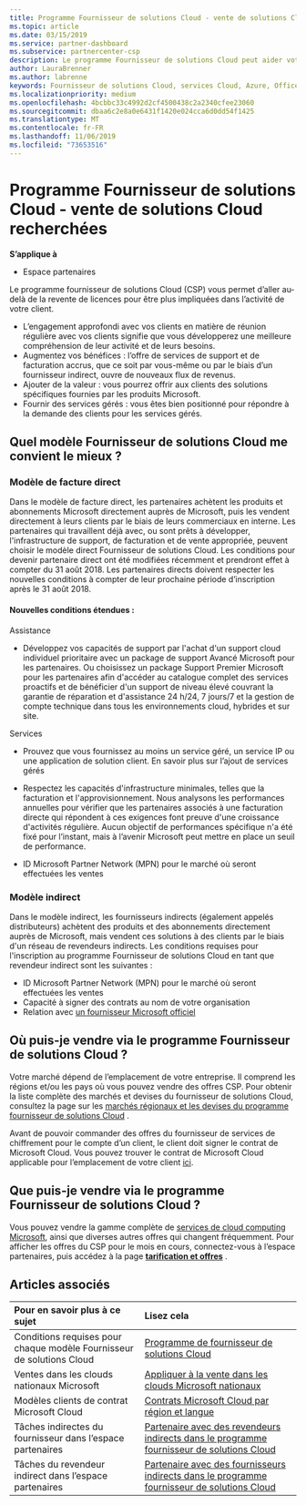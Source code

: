 ```yaml
---
title: Programme Fournisseur de solutions Cloud - vente de solutions Cloud recherchées | Espace partenaires
ms.topic: article
ms.date: 03/15/2019
ms.service: partner-dashboard
ms.subservice: partnercenter-csp
description: Le programme Fournisseur de solutions Cloud peut aider votre entreprise à croître avec de nouveaux clients et de nouvelles compétences.
author: LauraBrenner
ms.author: labrenne
keywords: Fournisseur de solutions Cloud, services Cloud, Azure, Office 365, Dynamics, partenaire fournisseur de solutions Cloud, vente par fournisseur de solutions Cloud, partenaire direct, partenaire fournisseur de solutions Cloud direct, revendeur fournisseur de solutions Cloud indirect, fournisseur de solutions Cloud direct, fournisseur de solutions Cloud indirect, modèle direct, modèle indirect, revendeur indirect, fournisseur indirect, fournisseur, distributeur, programme fournisseur de solutions cloud
ms.localizationpriority: medium
ms.openlocfilehash: 4bcbbc33c4992d2cf4500438c2a2340cfee23060
ms.sourcegitcommit: dbaa6c2e8a0e6431f1420e024cca6d0dd54f1425
ms.translationtype: MT
ms.contentlocale: fr-FR
ms.lasthandoff: 11/06/2019
ms.locfileid: "73653516"
---
```

# <a name="cloud-solution-provider-program---selling-in-demand-cloud-solutions"></a>Programme Fournisseur de solutions Cloud - vente de solutions Cloud recherchées 

**S’applique à**

-  Espace partenaires

Le programme fournisseur de solutions Cloud (CSP) vous permet d’aller au-delà de la revente de licences pour être plus impliquées dans l’activité de votre client.
 
- L’engagement approfondi avec vos clients en matière de réunion régulière avec vos clients signifie que vous développerez une meilleure compréhension de leur activité et de leurs besoins.
- Augmentez vos bénéfices : l’offre de services de support et de facturation accrus, que ce soit par vous-même ou par le biais d’un fournisseur indirect, ouvre de nouveaux flux de revenus.  
- Ajouter de la valeur : vous pourrez offrir aux clients des solutions spécifiques fournies par les produits Microsoft.
- Fournir des services gérés : vous êtes bien positionné pour répondre à la demande des clients pour les services gérés. 

## <a name="which-csp-model-is-best-for-me"></a>Quel modèle Fournisseur de solutions Cloud me convient le mieux ?

### <a name="direct-bill-model"></a>Modèle de facture direct

 Dans le modèle de facture direct, les partenaires achètent les produits et abonnements Microsoft directement auprès de Microsoft, puis les vendent directement à leurs clients par le biais de leurs commerciaux en interne. Les partenaires qui travaillent déjà avec, ou sont prêts à développer, l'infrastructure de support, de facturation et de vente appropriée, peuvent choisir le modèle direct Fournisseur de solutions Cloud. Les conditions pour devenir partenaire direct ont été modifiées récemment et prendront effet à compter du 31 août 2018. Les partenaires directs doivent respecter les nouvelles conditions à compter de leur prochaine période d’inscription après le 31 août 2018.


#### <a name="new-expanded-requirements"></a>Nouvelles conditions étendues :

Assistance
- Développez vos capacités de support par l'achat d'un support cloud individuel prioritaire avec un package de support Avancé Microsoft pour les partenaires. Ou choisissez un package Support Premier Microsoft pour les partenaires afin d'accéder au catalogue complet des services proactifs et de bénéficier d'un support de niveau élevé couvrant la garantie de réparation et d'assistance 24 h/24, 7 jours/7 et la gestion de compte technique dans tous les environnements cloud, hybrides et sur site. 

Services

- Prouvez que vous fournissez au moins un service géré, un service IP ou une application de solution client. En savoir plus sur l’ajout de services gérés

- Respectez les capacités d'infrastructure minimales, telles que la facturation et l'approvisionnement.
Nous analysons les performances annuelles pour vérifier que les partenaires associés à une facturation directe qui répondent à ces exigences font preuve d'une croissance d'activités régulière. Aucun objectif de performances spécifique n'a été fixé pour l’instant, mais à l’avenir Microsoft peut mettre en place un seuil de performance. 

- ID Microsoft Partner Network (MPN) pour le marché où seront effectuées les ventes


### <a name="indirect-model"></a>Modèle indirect

Dans le modèle indirect, les fournisseurs indirects (également appelés distributeurs) achètent des produits et des abonnements directement auprès de Microsoft, mais vendent ces solutions à des clients par le biais d'un réseau de revendeurs indirects. Les conditions requises pour l'inscription au programme Fournisseur de solutions Cloud en tant que revendeur indirect sont les suivantes :

- ID Microsoft Partner Network (MPN) pour le marché où seront effectuées les ventes
- Capacité à signer des contrats au nom de votre organisation
- Relation avec [un fournisseur Microsoft officiel](https://partnercenter.microsoft.com/partner/find-a-provider)


## <a name="where-can-i-sell-through-the-csp-program"></a>Où puis-je vendre via le programme Fournisseur de solutions Cloud ?

Votre marché dépend de l’emplacement de votre entreprise. Il comprend les régions et/ou les pays où vous pouvez vendre des offres CSP. Pour obtenir la liste complète des marchés et devises du fournisseur de solutions Cloud, consultez la page sur les [marchés régionaux et les devises du programme fournisseur de solutions Cloud](regional-authorization-overview.md) .

Avant de pouvoir commander des offres du fournisseur de services de chiffrement pour le compte d’un client, le client doit signer le contrat de Microsoft Cloud. Vous pouvez trouver le contrat de Microsoft Cloud applicable pour l’emplacement de votre client [ici](agreements.md).  

## <a name="what-can-i-sell-through-the-csp-program"></a>Que puis-je vendre via le programme Fournisseur de solutions Cloud ?

Vous pouvez vendre la gamme complète de [services de cloud computing Microsoft](https://partner.microsoft.com/cloud-solution-provider/products-and-services), ainsi que diverses autres offres qui changent fréquemment. Pour afficher les offres du CSP pour le mois en cours, connectez-vous à l’espace partenaires, puis accédez à la page [**tarification et offres**](https://partnercenter.microsoft.com/pcv/sales) .

## <a name="see-also"></a>Articles associés 


|**Pour en savoir plus à ce sujet**   |**Lisez cela**   |
|:---------------------------|:--------------------|
|Conditions requises pour chaque modèle Fournisseur de solutions Cloud   | [Programme de fournisseur de solutions Cloud](https://partnercenter.microsoft.com/partner/cloud-solution-provider)|
|Ventes dans les clouds nationaux Microsoft   | [Appliquer à la vente dans les clouds Microsoft nationaux](csp-national-clouds-overview.md)|
|Modèles clients de contrat Microsoft Cloud   |[Contrats Microsoft Cloud par région et langue](agreements.md)|
|Tâches indirectes du fournisseur dans l’espace partenaires  |[Partenaire avec des revendeurs indirects dans le programme fournisseur de solutions Cloud](indirect-provider-tasks-in-partner-center.md)|
|Tâches du revendeur indirect dans l’espace partenaires   |[Partenaire avec des fournisseurs indirects dans le programme fournisseur de solutions Cloud](indirect-reseller-tasks-in-partner-center.md)|
